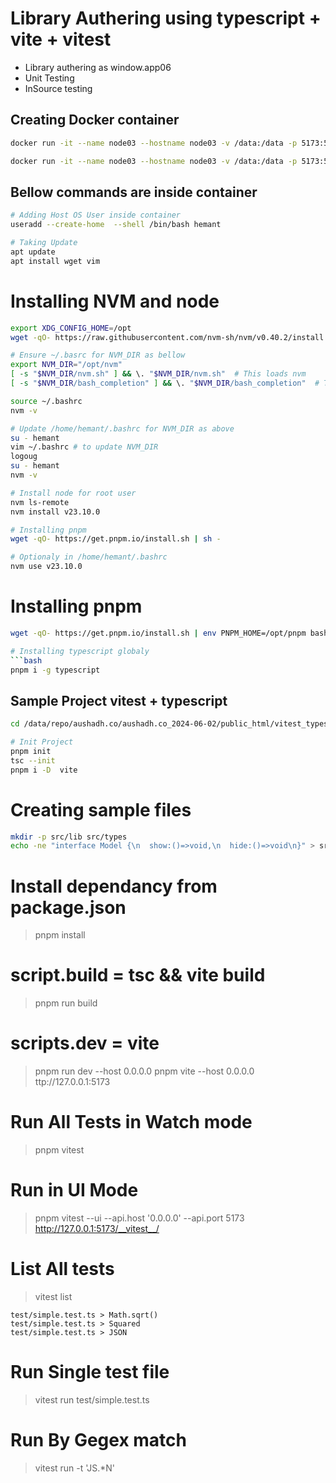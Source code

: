 # Library Authering using typescript + vite + vitest
- Library authering as window.app06
- Unit Testing 
- InSource testing  


## Creating Docker container 
 ```bash
 docker run -it --name node03 --hostname node03 -v /data:/data -p 5173:5173 ubuntu:22.04 bash

docker run -it --name node03 --hostname node03 -v /data:/data -p 5173:5173 ubuntu_22.04_2025-03-16_v03:latest bash

```
## Bellow commands are inside container 
```bash
# Adding Host OS User inside container
useradd --create-home  --shell /bin/bash hemant

# Taking Update 
apt update
apt install wget vim 
```

# Installing NVM and node
```bash
export XDG_CONFIG_HOME=/opt
wget -qO- https://raw.githubusercontent.com/nvm-sh/nvm/v0.40.2/install.sh | bash

# Ensure ~/.basrc for NVM_DIR as bellow 
export NVM_DIR="/opt/nvm"
[ -s "$NVM_DIR/nvm.sh" ] && \. "$NVM_DIR/nvm.sh"  # This loads nvm
[ -s "$NVM_DIR/bash_completion" ] && \. "$NVM_DIR/bash_completion"  # This loads nvm bash_completion

source ~/.bashrc
nvm -v

# Update /home/hemant/.bashrc for NVM_DIR as above
su - hemant
vim ~/.bashrc # to update NVM_DIR
logoug
su - hemant
nvm -v

# Install node for root user 
nvm ls-remote
nvm install v23.10.0

# Installing pnpm
wget -qO- https://get.pnpm.io/install.sh | sh -

# Optionaly in /home/hemant/.bashrc
nvm use v23.10.0
```

# Installing pnpm 
```bash
wget -qO- https://get.pnpm.io/install.sh | env PNPM_HOME=/opt/pnpm bash -

# Installing typescript globaly 
```bash 
pnpm i -g typescript
```

## Sample Project vitest + typescript
```bash 
cd /data/repo/aushadh.co/aushadh.co_2024-06-02/public_html/vitest_typescript_lib_06_template

# Init Project
pnpm init
tsc --init
pnpm i -D  vite
```
# Creating sample files 
```bash
mkdir -p src/lib src/types
echo -ne "interface Model {\n  show:()=>void,\n  hide:()=>void\n}" > src/typesModel.d.ts

```

# Install dependancy from package.json
> pnpm install 
 
# script.build = tsc && vite build
> pnpm run build

# scripts.dev = vite
> pnpm run dev --host 0.0.0.0
> pnpm vite --host 0.0.0.0
> ttp://127.0.0.1:5173

# Run All Tests in Watch mode
> pnpm vitest

# Run in UI Mode
> pnpm vitest --ui --api.host '0.0.0.0' --api.port 5173
> http://127.0.0.1:5173/__vitest__/


# List All tests
> vitest list
```
test/simple.test.ts > Math.sqrt()
test/simple.test.ts > Squared
test/simple.test.ts > JSON
```

# Run Single test file 
> vitest run test/simple.test.ts

# Run By Gegex match 
> vitest run -t 'JS.*N'

